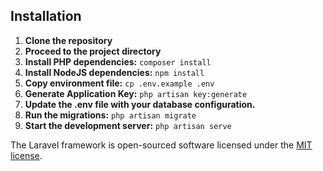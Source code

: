 ## Installation

1. **Clone the repository**
2. **Proceed to the project directory**
3. **Install PHP dependencies:**
```composer install```
4. **Install NodeJS dependencies:**
```npm install```
5. **Copy environment file:**
```cp .env.example .env```
6. **Generate Application Key:**
```php artisan key:generate```
7. **Update the .env file with your database configuration.**
8. **Run the migrations:**
```php artisan migrate```
9. **Start the development server:**
```php artisan serve```

The Laravel framework is open-sourced software licensed under the [MIT license](https://opensource.org/licenses/MIT).
